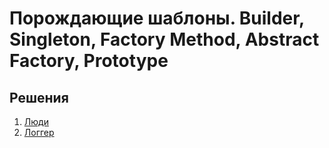 # Порождающие шаблоны. Builder, Singleton, Factory Method, Abstract Factory, Prototype

## Решения
1. [Люди](/task1)
1. [Логгер](/task2)
